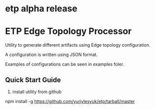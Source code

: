 # etp alpha release


# ETP Edge Topology Processor

Utility to generate different artifacts using Edge topology configuration.

A configuration is written using JSON format. 

Examples of configurations can be seen in examples foler.

## Quick Start Guide

1. install utility from github

npm install -g https://github.com/yuriylesyuk/etp/tarball/master



